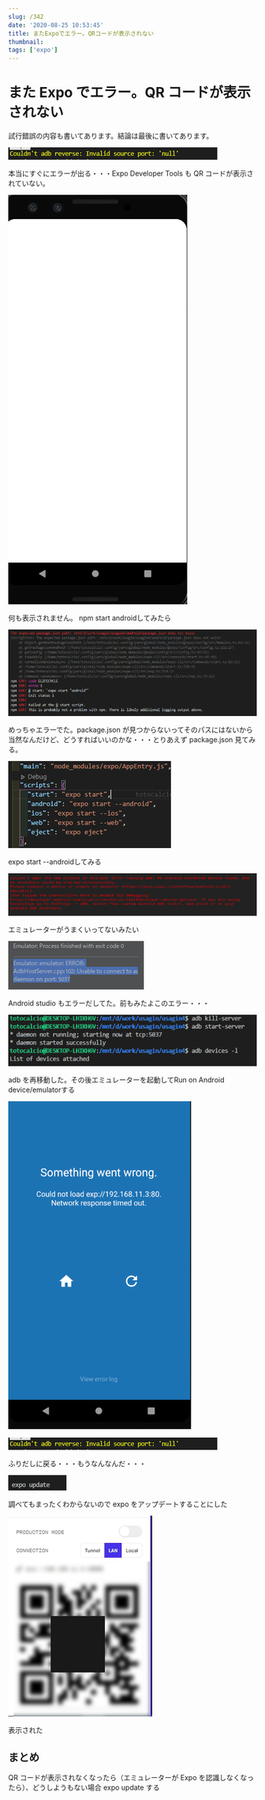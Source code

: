 ```yaml
---
slug: /342
date: '2020-08-25 10:53:45'
title: またExpoでエラー。QRコードが表示されない
thumbnail:
tags: ['expo']
---
```


# また Expo でエラー。QR コードが表示されない

<p class="is-style-alert-box">試行錯誤の内容も書いてあります。結論は最後に書いてあります。

![image](../../../../images/2020/08/image-39.png)

本当にすぐにエラーが出る・・・Expo Developer Tools も QR コードが表示されていない。

![image](../../../../images/2020/08/image-29.png)

何も表示されません。
npm start androidしてみたら

![image](../../../../images/2020/08/image-30.png)

めっちゃエラーでた。package.json が見つからないってそのパスにはないから当然なんだけど、どうすればいいのかな・・・とりあえず package.json 見てみる。

![image](../../../../images/2020/08/image-31.png)

expo start --androidしてみる

![image](../../../../images/2020/08/image-32.png)

エミュレーターがうまくいってないみたい

![image](../../../../images/2020/08/image-34.png)

Android studio もエラーだしてた。前もみたよこのエラー・・・

![image](../../../../images/2020/08/image-35.png)

adb を再移動した。その後エミュレーターを起動してRun on Android device/emulatorする

![image](../../../../images/2020/08/image-36.png)

![image](../../../../images/2020/08/image-37.png)

ふりだしに戻る・・・もうなんなんだ・・・

![image](../../../../images/2020/08/image-38.png)

調べてもまったくわからないので expo をアップデートすることにした

![image](../../../../images/2020/08/1-1.png)

表示された

## まとめ

QR コードが表示されなくなったら（エミュレーターが Expo を認識しなくなったら）、どうしようもない場合 expo update する
